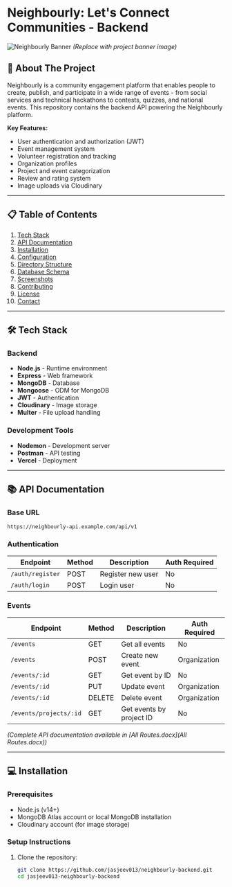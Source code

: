 # Neighbourly: Let's Connect Communities - Backend

![Neighbourly Banner](/path/to/banner.png) *(Replace with project banner image)*

## 🌟 About The Project

Neighbourly is a community engagement platform that enables people to create, publish, and participate in a wide range of events - from social services and technical hackathons to contests, quizzes, and national events. This repository contains the backend API powering the Neighbourly platform.

**Key Features:**
- User authentication and authorization (JWT)
- Event management system
- Volunteer registration and tracking
- Organization profiles
- Project and event categorization
- Review and rating system
- Image uploads via Cloudinary

---

## 📋 Table of Contents
1. [Tech Stack](#-tech-stack)
2. [API Documentation](#-api-documentation)
3. [Installation](#-installation)
4. [Configuration](#-configuration)
5. [Directory Structure](#-directory-structure)
6. [Database Schema](#-database-schema)
7. [Screenshots](#-screenshots)
8. [Contributing](#-contributing)
9. [License](#-license)
10. [Contact](#-contact)

---

## 🛠 Tech Stack

### Backend
- **Node.js** - Runtime environment
- **Express** - Web framework
- **MongoDB** - Database
- **Mongoose** - ODM for MongoDB
- **JWT** - Authentication
- **Cloudinary** - Image storage
- **Multer** - File upload handling

### Development Tools
- **Nodemon** - Development server
- **Postman** - API testing
- **Vercel** - Deployment

---

## 📚 API Documentation

### Base URL
`https://neighbourly-api.example.com/api/v1`

### Authentication
| Endpoint          | Method | Description                | Auth Required |
|-------------------|--------|----------------------------|---------------|
| `/auth/register`  | POST   | Register new user          | No            |
| `/auth/login`     | POST   | Login user                 | No            |

### Events
| Endpoint                 | Method | Description                          | Auth Required       |
|--------------------------|--------|--------------------------------------|---------------------|
| `/events`                | GET    | Get all events                       | No                  |
| `/events`                | POST   | Create new event                     | Organization        |
| `/events/:id`            | GET    | Get event by ID                      | No                  |
| `/events/:id`            | PUT    | Update event                         | Organization        |
| `/events/:id`            | DELETE | Delete event                         | Organization        |
| `/events/projects/:id`   | GET    | Get events by project ID             | No                  |

*(Complete API documentation available in [All Routes.docx](All Routes.docx))*

---

## 💻 Installation

### Prerequisites
- Node.js (v14+)
- MongoDB Atlas account or local MongoDB installation
- Cloudinary account (for image storage)

### Setup Instructions
1. Clone the repository:
   ```bash
   git clone https://github.com/jasjeev013/neighbourly-backend.git
   cd jasjeev013-neighbourly-backend